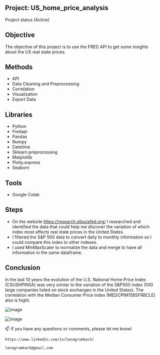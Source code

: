 ## Project: US_home_price_analysis 
  Project status (Active)

## Objective
  The objective of this project is to use the FRED API to get some insights about the US real state prices.
  
## Methods
  - API
  - Data Cleaning and Preprocessing
  - Correlation
  - Visualization
  - Export Data
  
## Libraries 
  - Python
  - Fredapi
  - Pandas
  - Numpy
  - Datetime
  - Sklearn.preprocessing
  - Matplotlib
  - Plotly.express
  - Seaborn
    
## Tools
  - Google Colab
  
## Steps
  - On the website https://research.stlouisfed.org/ I researched and identified the data that could help me discover the variation of which index most affects real state prices in the United States.
  - I filtered the S&P 500 data to convert daily to monthly information so I could compare this index to other indexes.
  - I used MinMaxScaler to normalize the data and merge to have all information in the same dataframe.

## Conclusion
  In the last 10 years the evolution of the U.S. National Home Price Index (CSUSHPINSA) was very similar to the variation of the S&P500 index (500 large companies listed on stock exchanges in the United States). The correlation with the Median Consumer Price Index (MEDCPIM158SFRBCLE) also is hight.
    
![image](https://user-images.githubusercontent.com/112282677/205461910-0e5ef694-4d12-4f41-aafa-0e4f2d9e1d0f.png)

![image](https://user-images.githubusercontent.com/112282677/205461973-66e90bf2-1294-4c29-a4a7-0436db89ec43.png)

📫 If you have any questions or comments, please let me know!
    
    https://www.linkedin.com/in/lenagrumbach/
    
    lenagrumbach@gmail.com
